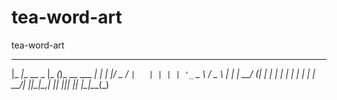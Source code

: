 # tea-word-art
tea-word-art
  _____            _____ _                _
 |_   _|__  __ _  |_   _(_)_ __ ___   ___| |
   | |/ _ \/ _` |   | | | | '_ ` _ \ / _ \ |
   | |  __/ (_| |   | | | | | | | | |  __/_|
   |_|\___|\__,_|   |_| |_|_| |_| |_|\___(_)

